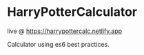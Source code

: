 # HarryPotterCalculator
live @
https://harrypottercalc.netlify.app


Calculator using es6 best practices.
